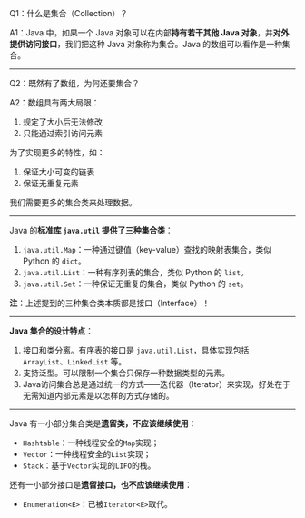 Q1：什么是集合（Collection）？

A1：Java 中，如果一个 Java 对象可以在内部**持有若干其他 Java 对象**，并**对外提供访问接口**，我们把这种 Java 对象称为集合。Java 的数组可以看作是一种集合。

---


Q2：既然有了数组，为何还要集合？

A2：数组具有两大局限：

1. 规定了大小后无法修改
2. 只能通过索引访问元素

为了实现更多的特性，如：

1. 保证大小可变的链表
2. 保证无重复元素

我们需要更多的集合类来处理数据。



---

Java 的**标准库 `java.util` 提供了三种集合类**：

1. `java.util.Map`：一种通过键值（key-value）查找的映射表集合，类似 Python 的 `dict`。
2. `java.util.List`：一种有序列表的集合，类似 Python 的 `list`。
3. `java.util.Set`：一种保证无重复的集合，类似 Python 的 `set`。



**注**：上述提到的三种集合类本质都是接口（Interface）！

---

**Java 集合的设计特点**：

1.  接口和类分离。有序表的接口是 `java.util.List`，具体实现包括 `ArrayList`、`LinkedList` 等。
2.  支持泛型。可以限制一个集合只保存一种数据类型的元素。
3.  Java访问集合总是通过统一的方式——迭代器（Iterator）来实现，好处在于无需知道内部元素是以怎样的方式存储的。



---

Java 有一小部分集合类是**遗留类，不应该继续使用**：

-   `Hashtable`：一种线程安全的`Map`实现；
-   `Vector`：一种线程安全的`List`实现；
-   `Stack`：基于`Vector`实现的`LIFO`的栈。

还有一小部分接口是**遗留接口，也不应该继续使用**：

-   `Enumeration<E>`：已被`Iterator<E>`取代。


